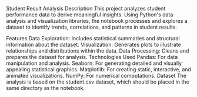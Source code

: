 Student Result Analysis
Description
This project analyzes student performance data to derive meaningful insights. Using Python's data analysis and visualization libraries, the notebook processes and explores a dataset to identify trends, correlations, and patterns in student results.

Features
Data Exploration: Includes statistical summaries and structural information about the dataset.
Visualization: Generates plots to illustrate relationships and distributions within the data.
Data Processing: Cleans and prepares the dataset for analysis.
Technologies Used
Pandas: For data manipulation and analysis.
Seaborn: For generating detailed and visually appealing statistical graphics.
Matplotlib: For creating static, interactive, and animated visualizations.
NumPy: For numerical computations.
Dataset
The analysis is based on the student.csv dataset, which should be placed in the same directory as the notebook.
